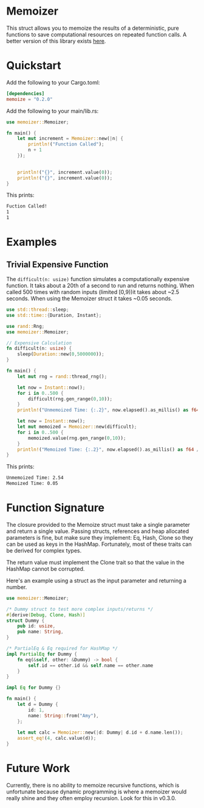 # Memoizer
This struct allows you to memoize the results of a deterministic, pure functions to save computational resources on repeated function calls. A better version of this library exists [here](https://crates.io/crates/cached).

# Quickstart
Add the following to your Cargo.toml:
```TOML
[dependencies]
memoize = "0.2.0"
```

Add the following to your main/lib.rs:
```rust
use memoizer::Memoizer;

fn main() {
    let mut increment = Memoizer::new(|n| {
        println!("Function Called");
        n + 1
    });

    
    println!("{}", increment.value(0));
    println!("{}", increment.value(0));
}   
```
This prints:
```bash
Fuction Called!
1
1
```

# Examples

## Trivial Expensive Function
The `difficult(n: usize)` function simulates a computationally expensive function. It taks about a 20th of a second to run and returns nothing. When called 500 times with random inputs (limited [0,9))it takes about ~2.5 seconds. When using the Memoizer struct it takes ~0.05 seconds.
```rust
use std::thread::sleep;
use std::time::{Duration, Instant};

use rand::Rng;
use memoizer::Memoizer;

// Expensive Calculation
fn difficult(n: usize) {
    sleep(Duration::new(0,5000000));
}

fn main() {
    let mut rng = rand::thread_rng();

    let now = Instant::now();
    for i in 0..500 {
        difficult(rng.gen_range(0,10));
    }
    println!("Unmemoized Time: {:.2}", now.elapsed().as_millis() as f64 / 1000.0);

    let now = Instant::now();
    let mut memoized = Memoizer::new(difficult);
    for i in 0..500 {
        memoized.value(rng.gen_range(0,10));
    }
    println!("Memoized Time: {:.2}", now.elapsed().as_millis() as f64 / 1000.0);
}
```

This prints:
```bash
Unmemoized Time: 2.54
Memoized Time: 0.05
```

# Function Signature
The closure provided to the Memoize struct must take a single parameter and return a single value. Passing structs, references and heap allocated parameters is fine, but make sure they implement: Eq, Hash, Clone so they can be used as keys in the HashMap. Fortunately, most of these traits can be derived for complex types.

The return value must implement the Clone trait so that the value in the HashMap cannot be corrupted.

Here's an example using a struct as the input parameter and returning a number.

```rust
use memoizer::Memoizer;

/* Dummy struct to test more complex inputs/returns */
#[derive(Debug, Clone, Hash)]
struct Dummy {
    pub id: usize,
    pub name: String,
}

/* PartialEq & Eq required for HashMap */
impl PartialEq for Dummy {
    fn eq(&self, other: &Dummy) -> bool {
        self.id == other.id && self.name == other.name
    }
}

impl Eq for Dummy {}

fn main() {
    let d = Dummy {
        id: 1,
        name: String::from("Amy"),
    };
    
    let mut calc = Memoizer::new(|d: Dummy| d.id + d.name.len());
    assert_eq!(4, calc.value(d));
}   
```

# Future Work
Currently, there is no ability to memoize recursive functions, which is unfortunate because dynamic programming is where a memoizer would really shine and they often employ recursion. Look for this in v0.3.0.